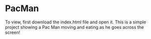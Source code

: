 # PacMan
To view, first download the index.html file and open it.
This is a simple project showing a Pac Man moving and eating as he goes across the screen!
